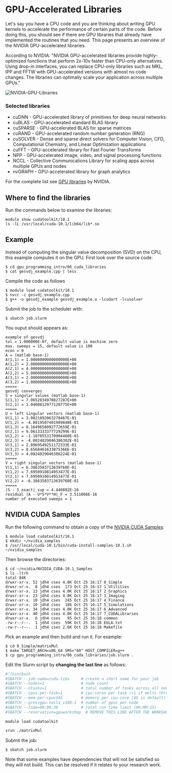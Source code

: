 # GPU-Accelerated Libraries

Let's say you have a CPU code and you are thinking about writing GPU kernels to accelerate the performance of certain parts of the code. Before doing this, you should see if there are GPU libraries that already have implemented the routines that you need. This page presents an overview of the NVIDIA GPU-accelerated libraries.

According to NVIDIA: "NVIDIA GPU-accelerated libraries provide highly-optimized functions that perform 2x-10x faster than CPU-only alternatives. Using drop-in interfaces, you can replace CPU-only libraries such as MKL, IPP and FFTW with GPU-accelerated versions with almost no code changes. The libraries can optimally scale your application across multiple GPUs."

![NVIDIA-GPU-Libraries](https://developer.nvidia.com/sites/default/files/pictures/2017/acceleration.png)

### Selected libraries

+ cuDNN - GPU-accelerated library of primitives for deep neural networks
+ cuBLAS - GPU-accelerated standard BLAS library
+ cuSPARSE - GPU-accelerated BLAS for sparse matrices
+ cuRAND - GPU-accelerated random number generation (RNG)
+ cuSOLVER - Dense and sparse direct solvers for Computer Vision, CFD, Computational Chemistry, and Linear Optimization applications
+ cuFFT - GPU-accelerated library for Fast Fourier Transforms
+ NPP - GPU-accelerated image, video, and signal processing functions
+ NCCL - Collective Communications Library for scaling apps across multiple GPUs and nodes
+ nvGRAPH - GPU-accelerated library for graph analytics

For the complete list see [GPU libraries](https://developer.nvidia.com/gpu-accelerated-libraries) by NVIDIA.

## Where to find the libraries

Run the commands below to examine the libraries:

```
module show cudatoolkit/10.1
ls -lL /usr/local/cuda-10.1/lib64/lib*.so
```

## Example

Instead of computing the singular value decomposition (SVD) on the CPU, this example computes it on the GPU. First look over the source code:

```
$ cd gpu_programming_intro/06_cuda_libraries
$ cat gesvdj_example.cpp | less
```

Compile the code as follows

```
$ module load cudatoolkit/10.1
$ nvcc -c gesvdj_example.cpp
$ g++ -o gesvdj_example gesvdj_example.o -lcudart -lcusolver
```

Submit the job to the scheduler with:

```
$ sbatch job.slurm
```

You ouput should appears as:

```
example of gesvdj 
tol = 1.000000E-07, default value is machine zero 
max. sweeps = 15, default value is 100
econ = 0 
A = (matlab base-1)
A(1,1) = 1.0000000000000000E+00
A(1,2) = 2.0000000000000000E+00
A(2,1) = 4.0000000000000000E+00
A(2,2) = 5.0000000000000000E+00
A(3,1) = 2.0000000000000000E+00
A(3,2) = 1.0000000000000000E+00
=====
gesvdj converges 
S = singular values (matlab base-1)
S(1,1) = 7.0652834970827287E+00
S(2,1) = 1.0400812977120775E+00
=====
U = left singular vectors (matlab base-1)
U(1,1) = 3.0821892063278467E-01
U(1,2) = -4.8819507401989848E-01
U(1,3) = 8.1649658092772659E-01
U(2,1) = 9.0613333377729299E-01
U(2,2) = -1.1070553170904460E-01
U(2,3) = -4.0824829046386302E-01
U(3,1) = 2.8969549251172333E-01
U(3,2) = 8.6568461633075366E-01
U(3,3) = 4.0824829046386224E-01
=====
V = right singular vectors (matlab base-1)
V(1,1) = 6.3863583713639760E-01
V(1,2) = 7.6950910814953477E-01
V(2,1) = 7.6950910814953477E-01
V(2,2) = -6.3863583713639760E-01
=====
|S - S_exact|_sup = 4.440892E-16 
residual |A - U*S*V**H|_F = 3.511066E-16 
number of executed sweeps = 1
```

## NVIDIA CUDA Samples

Run the following command to obtain a copy of the [NVIDIA CUDA Samples](https://docs.nvidia.com/cuda/cuda-samples/index.html):

```
$ module load cudatoolkit/10.1
$ mkdir ~/nvidia_samples
$ /usr/local/cuda-10.1/bin/cuda-install-samples-10.1.sh ~/nvidia_samples
```

Then browse the directories:

```
$ cd ~/nvidia/NVIDIA_CUDA-10.1_Samples
$ ls -ltrh
total 84K
drwxr-xr-x. 52 jdh4 cses 4.0K Oct 25 16:17 0_Simple
drwxr-xr-x.  8 jdh4 cses  173 Oct 25 16:17 1_Utilities
drwxr-xr-x. 13 jdh4 cses 4.0K Oct 25 16:17 2_Graphics
drwxr-xr-x. 23 jdh4 cses 4.0K Oct 25 16:17 3_Imaging
drwxr-xr-x. 10 jdh4 cses  245 Oct 25 16:17 4_Finance
drwxr-xr-x. 10 jdh4 cses  186 Oct 25 16:17 5_Simulations
drwxr-xr-x. 34 jdh4 cses 4.0K Oct 25 16:17 6_Advanced
drwxr-xr-x. 40 jdh4 cses 4.0K Oct 25 16:17 7_CUDALibraries
drwxr-xr-x.  6 jdh4 cses   95 Oct 25 16:18 common
-rw-r--r--.  1 jdh4 cses  59K Oct 25 16:18 EULA.txt
-rw-r--r--.  1 jdh4 cses 2.6K Oct 25 16:18 Makefile
```

Pick an example and then build and run it. For example:

```
$ cd 0_Simple/matrixMul
$ make TARGET_ARCH=x86_64 SMS="60" HOST_COMPILER=g++
$ cp gpu_programming_intro/06_cuda_libraries/job.slurm .
```

Edit the Slurm script by **changing the last line** as follows:

```bash
#!/bin/bash
#SBATCH --job-name=cuda-libs     # create a short name for your job
#SBATCH --nodes=1                # node count
#SBATCH --ntasks=1               # total number of tasks across all nodes
#SBATCH --cpus-per-task=1        # cpu-cores per task (>1 if multi-threaded tasks)
#SBATCH --mem-per-cpu=16G        # memory per cpu-core (4G is default)
#SBATCH --gres=gpu:tesla_v100:1  # number of gpus per node
#SBATCH --time=00:00:30          # total run time limit (HH:MM:SS)
#SBATCH --reservation=gpuworkshop  # REMOVE THIS LINE AFTER THE WORKSHOP

module load cudatoolkit

srun ./matrixMul
```

Submit the job:

```
$ sbatch job.slurm
```

Note that some examples have dependencies that will not be satisfied so they will not build. This can be resolved if it relates to your research work.
